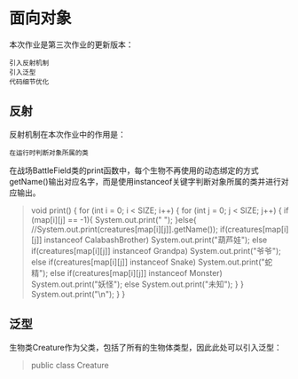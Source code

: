 # 面向对象

  本次作业是第三次作业的更新版本：
  
    引入反射机制
    引入泛型
    代码细节优化

## 反射

  反射机制在本次作业中的作用是：
  
    在运行时判断对象所属的类

  在战场BattleField类的print函数中，每个生物不再使用的动态绑定的方式getName()输出对应名字，而是使用instanceof关键字判断对象所属的类并进行对应输出。
  
  >void print() {
  >      for (int i = 0; i < SIZE; i++) {
  >          for (int j = 0; j < SIZE; j++) {
  >              if (map[i][j] == -1){
  >                  System.out.print("    ");
  >              }else{
  >                  //System.out.print(creatures[map[i][j]].getName());
  >                  if(creatures[map[i][j]] instanceof CalabashBrother)
  >                      System.out.print("葫芦娃");
  >                  else if(creatures[map[i][j]] instanceof Grandpa)
  >                      System.out.print("爷爷");
  >                  else if(creatures[map[i][j]] instanceof Snake)
  >                      System.out.print("蛇精");
  >                  else if(creatures[map[i][j]] instanceof Monster)
  >                      System.out.print("妖怪");
  >                  else
  >                      System.out.print("未知");
  >              }
  >          }
  >          System.out.print("\n");
  >      }
  >  }

## 泛型

  生物类Creature作为父类，包括了所有的生物体类型，因此此处可以引入泛型：
  
  > public class Creature <T> 



